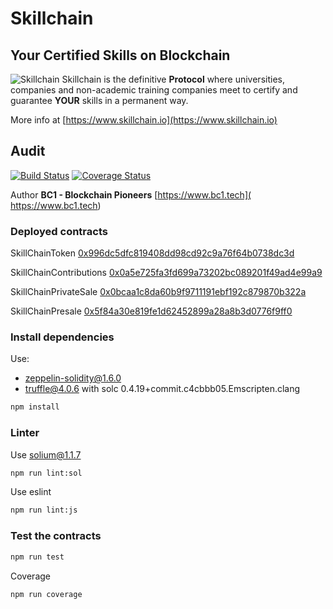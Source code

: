 # Skillchain
## Your Certified Skills on Blockchain

![Skillchain](https://www.skillchain.io/assets/images/logo-28.png "Skillchain") Skillchain is the definitive **Protocol** where universities, companies and non-academic training companies meet to certify and guarantee **YOUR** skills in a permanent way.

More info at [https://www.skillchain.io](https://www.skillchain.io)

## Audit

[![Build Status](https://travis-ci.org/bc1tech/skillchain-audit.svg?branch=master)](https://travis-ci.org/bc1tech/skillchain-audit)
[![Coverage Status](https://coveralls.io/repos/github/bc1tech/skillchain-audit/badge.svg)](https://coveralls.io/github/bc1tech/skillchain-audit)

Author **BC1 - Blockchain Pioneers** [https://www.bc1.tech]( https://www.bc1.tech)

### Deployed contracts

SkillChainToken [0x996dc5dfc819408dd98cd92c9a76f64b0738dc3d](https://etherscan.io/token/0x996dc5dfc819408dd98cd92c9a76f64b0738dc3d)

SkillChainContributions [0x0a5e725fa3fd699a73202bc089201f49ad4e99a9](https://etherscan.io/address/0x0a5e725fa3fd699a73202bc089201f49ad4e99a9)

SkillChainPrivateSale [0x0bcaa1c8da60b9f9711191ebf192c879870b322a](https://etherscan.io/address/0x0bcaa1c8da60b9f9711191ebf192c879870b322a)

SkillChainPresale [0x5f84a30e819fe1d62452899a28a8b3d0776f9ff0](https://etherscan.io/address/0x5f84a30e819fe1d62452899a28a8b3d0776f9ff0)

### Install dependencies

Use: 

* zeppelin-solidity@1.6.0
* truffle@4.0.6 with solc 0.4.19+commit.c4cbbb05.Emscripten.clang

```bash
npm install
```

### Linter

Use solium@1.1.7

```bash
npm run lint:sol
```

Use eslint

```bash
npm run lint:js
```

### Test the contracts

```bash
npm run test
```

Coverage

```bash
npm run coverage
```
